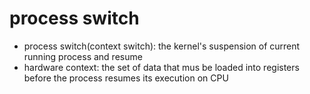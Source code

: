 # process switch
* process switch(context switch): the kernel's suspension of current running process and resume
* hardware context: the set of data that mus be loaded into registers before the process resumes its execution on CPU
